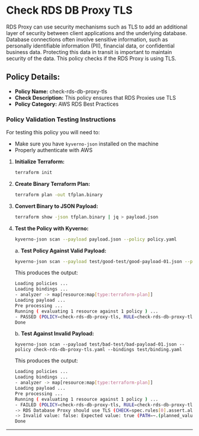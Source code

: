 # Check RDS DB Proxy TLS

RDS Proxy can use security mechanisms such as TLS to add an additional layer of security between client applications and the underlying database. 
Database connections often involve sensitive information, such as personally identifiable information (PII), financial data, or confidential business data. 
Protecting this data in transit is important to maintain security of the data.
This policy checks if the RDS Proxy is using TLS.

## Policy Details:

- **Policy Name:** check-rds-db-proxy-tls
- **Check Description:** This policy ensures that RDS Proxies use TLS
- **Policy Category:** AWS RDS Best Practices

### Policy Validation Testing Instructions

For testing this policy you will need to:
- Make sure you have `kyverno-json` installed on the machine 
- Properly authenticate with AWS

1. **Initialize Terraform:**
    ```bash
    terraform init
    ```

2. **Create Binary Terraform Plan:**
    ```bash
    terraform plan -out tfplan.binary
    ```

3. **Convert Binary to JSON Payload:**
    ```bash
    terraform show -json tfplan.binary | jq > payload.json
    ```

4. **Test the Policy with Kyverno:**
    ```bash
    kyverno-json scan --payload payload.json --policy policy.yaml
    ```

    a. **Test Policy Against Valid Payload:**
    ```bash
    kyverno-json scan --payload test/good-test/good-payload-01.json --policy check-rds-db-proxy-tls.yaml --bindings test/binding.yaml
    ```

    This produces the output:
    ```bash
    Loading policies ...
    Loading bindings ...
    - analyzer -> map[resource:map[type:terraform-plan]]
    Loading payload ...
    Pre processing ...
    Running ( evaluating 1 resource against 1 policy ) ...
    - PASSED (POLICY=check-rds-db-proxy-tls, RULE=check-rds-db-proxy-tls)
    Done
    ```

    b. **Test Against Invalid Payload:**
    ```
    kyverno-json scan --payload test/bad-test/bad-payload-01.json --policy check-rds-db-proxy-tls.yaml --bindings test/binding.yaml
    ```

    This produces the output:
    ```bash
    Loading policies ...
    Loading bindings ...
    - analyzer -> map[resource:map[type:terraform-plan]]
    Loading payload ...
    Pre processing ...
    Running ( evaluating 1 resource against 1 policy ) ...
    - FAILED (POLICY=check-rds-db-proxy-tls, RULE=check-rds-db-proxy-tls)
    -> RDS Database Proxy should use TLS (CHECK=spec.rules[0].assert.all[0])
    -> Invalid value: false: Expected value: true (PATH=~.(planned_values.root_module.resources[?type=='aws_db_proxy'])[0].values.(!!require_tls))
    Done
    ```

---